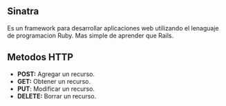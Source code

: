 ## Sinatra
Es un framework para desarrollar aplicaciones web utilizando el lenaguaje de programacion Ruby.
Mas simple de aprender que Rails.

## Metodos HTTP
- **POST:** Agregar un recurso.
- **GET:** Obtener un recurso.
- **PUT**: Modificar un recurso.
- **DELETE:** Borrar un recurso.
